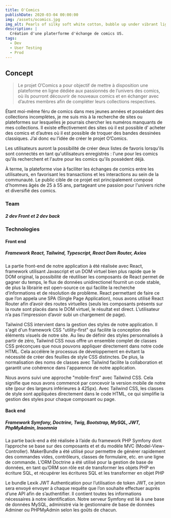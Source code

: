 ```yaml
---
title: O'Comics
publishDate: 2020-03-04 00:00:00
img: /assets/ocomics.jpg
img_alt: Pearls of silky soft white cotton, bubble up under vibrant lighting
description: |
  Création d'une platerforme d'échange de comics US.
tags:
  - Dev
  - User Testing
  - Prod
---
```


## Concept

> Le projet O’Comics a pour objectif de mettre à disposition une plateforme en ligne dédiée aux
passionnés de l’univers des comics, où ils pourront découvrir de nouveaux comics et en échanger avec
d’autres membres afin de compléter leurs collections respectives.

Étant moi-même féru de comics dans mes jeunes années et possédant des collections incomplètes, je me suis mis à la recherche de sites ou plateformes sur lesquelles je pourrais chercher les numéros manquants de mes collections. Il existe effectivement des sites où il est possible d’ acheter des comics et d’autres où il est possible de troquer des bandes dessinées classiques. J’ai donc eu l’idée de créer le projet O’Comics.

Les utilisateurs auront la possibilité de créer deux listes de favoris lorsqu'ils sont connectés en tant qu'utilisateurs enregistrés : l'une pour les comics qu'ils recherchent et l'autre pour les comics qu'ils possèdent déjà.

À terme, la plateforme vise à faciliter les échanges de comics entre les utilisateurs, en favorisant les transactions et les interactions au sein de la communauté. Le public cible de ce projet est principalement composé d'hommes âgés de 25 à 55 ans, partageant une passion pour l'univers riche et diversifié des comics.


### Team

##### 2 dev Front et 2 dev back

### Technologies

#### Front end

##### Framework React, Tailwind, Typescript, React Dom Router, Axios

La partie front-end de notre application à été réalisée avec React, framework utilisant Javascript et un DOM virtuel bien plus rapide que le DOM original, la possibilité de réutiliser
les composants de React permet de gagner du temps, le flux de données unidirectionel fournit un
code stable, de plus la librairie est open-source ce qui facilite la recherche d’informations et de
résolution de problème.
React permettant de faire ce que l’on appela une SPA (Single Page Application), nous avons utilisé
React Router afin d’avoir des routes virtuelles (seuls les composants présents sur la route sont placés
dans le DOM virtuel, le résultat est direct. L’utilisateur n’a pas l’impression d’avoir subi un
chargement de page).

Tailwind CSS intervient dans la gestion des styles de notre application. Il s'agit d'un framework CSS "utility-first" qui facilite la conception des éléments visuels de notre site. Au lieu de définir des styles personnalisés à partir de zéro, Tailwind CSS nous offre un ensemble complet de classes CSS préconçues que nous pouvons appliquer directement dans notre code HTML. Cela accélère le processus de développement en évitant la nécessité de créer des feuilles de style CSS distinctes. De plus, la normalisation des noms de classes avec Tailwind facilite la collaboration et garantit une cohérence dans l'apparence de notre application.

Nous avons suivi une approche "mobile-first" avec Tailwind CSS. Cela signifie que nous avons commencé par concevoir la version mobile de notre site (pour des largeurs inférieures à 425px). Avec Tailwind CSS, les classes de style sont appliquées directement dans le code HTML, ce qui simplifie la gestion des styles pour chaque composant ou page.

#### Back end

##### Framework Symfony, Doctrine, Twig, Bootstrap, MySQL, JWT, PhpMyAdmin, Insomnia

La partie back-end a été réalisée à l’aide du framework PHP Symfony dont l’approche se base sur des
composants et et du modèle MVC (Model-View-Controller).
MakerBundle a été utilisé pour permettre de générer rapidement des commandes vides, contrôleurs,
classes de formulaire, etc. en une ligne de commande.
L’ORM Doctrine a été utilisé pour la gestion de base de données, en tant qu’ORM son rôle est de
transformer les objets PHP en écriture SQL, et récupérer les écritures SQL et les transformer en objet
PHP

Le bundle Lexik JWT Authentication pour l’utilisation de token JWT, ce jeton sera envoyé envoyer à
chaque requête que l’on souhaite effectuer auprès d’une API afin de s’authentifier. Il contient toutes
les informations nécessaires à notre identification.
Notre serveur Symfony est lié à une base de données MySQL, administré via le gestionnaire de base
de données Adminer ou PHPMyAdmin selon les goûts de chacun.

